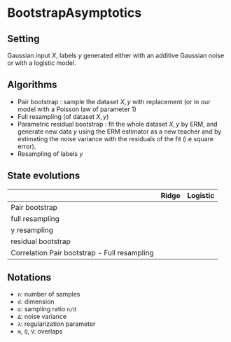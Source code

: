 # BootstrapAsymptotics

## Setting

Gaussian input $X$, labels $y$ generated either with an additive Gaussian noise or with a logistic model.

## Algorithms

- Pair bootstrap : sample the dataset $X, y$ with replacement (or in our model with a Poisson law of parameter 1)
- Full resampling (of dataset $X, y$)
- Parametric residual bootstrap : fit the whole dataset $X, y$ by ERM, and generate new data $y$ using the ERM estimator 
as a new teacher and by estimating the noise variance with the residuals of the fit (i.e square error).
- Resampling of labels $y$

## State evolutions

|                                              | Ridge | Logistic |
| -------------------------------------------- | ----- | -------- |
| Pair bootstrap                               |       |          |
| full resampling                              |       |          |
| y resampling                                 |       |          |
| residual bootstrap                           |       |          |
| Correlation Pair bootstrap - Full resampling |       |          |

## Notations

- `n`: number of samples
- `d`: dimension
- `α`: sampling ratio `n/d`
- `Δ`: noise variance
- `λ`: regularization parameter
- `m`, `Q`, `V`: overlaps